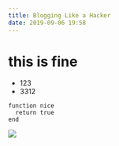 ```yaml
---
title: Blogging Like a Hacker
date: 2019-09-06 19:58
---
```


# this is fine

- 123
- 3312

```
function nice
  return true
end
```

![](https://www.w3schools.com/w3css/img_lights.jpg)
